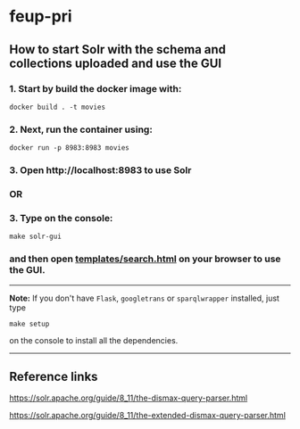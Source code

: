 # feup-pri

## How to start Solr with the schema and collections uploaded and use the GUI

### 1. Start by build the docker image with:

```console
docker build . -t movies
```

### 2. Next, run the container using: 
   
```console
docker run -p 8983:8983 movies
```

### 3. Open http://localhost:8983 to use Solr 

### **OR**

### 3. Type on the console:

```console
make solr-gui
```

### and then open [templates/search.html](templates/search.html) on your browser to use the GUI.

---

**Note:** If you don't have ``Flask``, ``googletrans`` or ``sparqlwrapper`` installed, just type

```console
make setup
```

on the console to install all the dependencies.

---

## Reference links

https://solr.apache.org/guide/8_11/the-dismax-query-parser.html

https://solr.apache.org/guide/8_11/the-extended-dismax-query-parser.html
